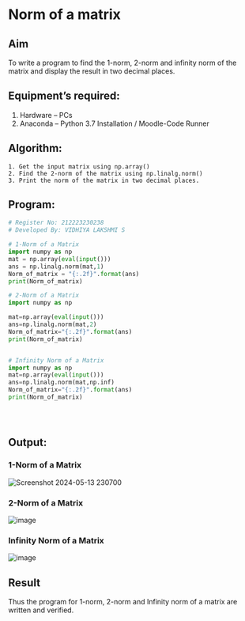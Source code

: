# Norm of a matrix
## Aim
To write a program to find the 1-norm, 2-norm and infinity norm of the matrix and display the result in two decimal places.
## Equipment’s required:
1.	Hardware – PCs
2.	Anaconda – Python 3.7 Installation / Moodle-Code Runner
## Algorithm:
	1. Get the input matrix using np.array()   
    2. Find the 2-norm of the matrix using np.linalg.norm()
	3. Print the norm of the matrix in two decimal places.
## Program:
```Python
# Register No: 212223230238
# Developed By: VIDHIYA LAKSHMI S

# 1-Norm of a Matrix
import numpy as np
mat = np.array(eval(input()))
ans = np.linalg.norm(mat,1)
Norm_of_matrix = "{:.2f}".format(ans)
print(Norm_of_matrix)

# 2-Norm of a Matrix
import numpy as np

mat=np.array(eval(input()))
ans=np.linalg.norm(mat,2)
Norm_of_matrix="{:.2f}".format(ans)
print(Norm_of_matrix)


# Infinity Norm of a Matrix
import numpy as np
mat=np.array(eval(input()))
ans=np.linalg.norm(mat,np.inf)
Norm_of_matrix="{:.2f}".format(ans)
print(Norm_of_matrix)





```
## Output:
### 1-Norm of a Matrix

![Screenshot 2024-05-13 230700](https://github.com/saravidhya/Norm-of-a-matrix/assets/87062069/2c334520-35fb-44aa-bbce-b94591a47b57)

### 2-Norm of a Matrix

![image](https://github.com/saravidhya/Norm-of-a-matrix/assets/87062069/1f9c69f9-d538-45ca-9cd3-0a880690c8d9)


### Infinity Norm of a Matrix
![image](https://github.com/saravidhya/Norm-of-a-matrix/assets/87062069/afc91999-8b9e-475b-a52a-d91cbfeb1bc3)


## Result
Thus the program for 1-norm, 2-norm and Infinity norm of a matrix are written and verified.
